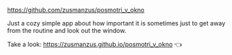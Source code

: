 https://github.com/zusmanzus/posmotri_v_okno

Just a cozy simple app about how important it is sometimes just to get away from the routine and look out the window.

Take a look: https://zusmanzus.github.io/posmotri_v_okno 👈